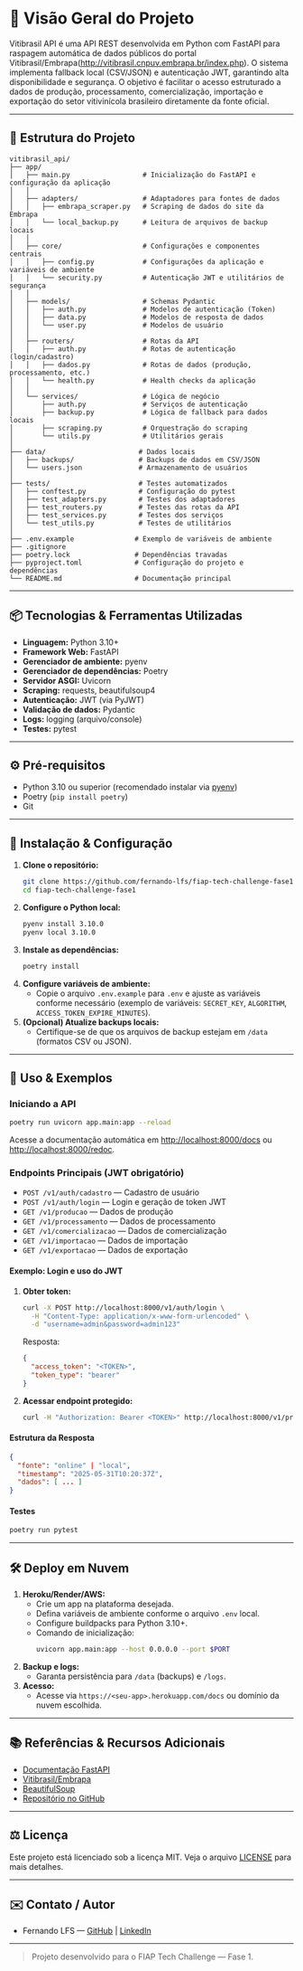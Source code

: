 # 📘 Visão Geral do Projeto

Vitibrasil API é uma API REST desenvolvida em Python com FastAPI para raspagem automática de dados públicos do portal Vitibrasil/Embrapa(http://vitibrasil.cnpuv.embrapa.br/index.php). O sistema implementa fallback local (CSV/JSON) e autenticação JWT, garantindo alta disponibilidade e segurança. O objetivo é facilitar o acesso estruturado a dados de produção, processamento, comercialização, importação e exportação do setor vitivinícola brasileiro diretamente da fonte oficial.

---

## 📁 Estrutura do Projeto

```
vitibrasil_api/
├── app/
│   ├── main.py                  # Inicialização do FastAPI e configuração da aplicação
│   │
│   ├── adapters/                # Adaptadores para fontes de dados
│   │   ├── embrapa_scraper.py   # Scraping de dados do site da Embrapa
│   │   └── local_backup.py      # Leitura de arquivos de backup locais
│   │
│   ├── core/                    # Configurações e componentes centrais
│   │   ├── config.py            # Configurações da aplicação e variáveis de ambiente
│   │   └── security.py          # Autenticação JWT e utilitários de segurança
│   │
│   ├── models/                  # Schemas Pydantic
│   │   ├── auth.py              # Modelos de autenticação (Token)
│   │   ├── data.py              # Modelos de resposta de dados
│   │   └── user.py              # Modelos de usuário
│   │
│   ├── routers/                 # Rotas da API
│   │   ├── auth.py              # Rotas de autenticação (login/cadastro)
│   │   ├── dados.py             # Rotas de dados (produção, processamento, etc.)
│   │   └── health.py            # Health checks da aplicação
│   │
│   └── services/                # Lógica de negócio
│       ├── auth.py              # Serviços de autenticação
│       ├── backup.py            # Lógica de fallback para dados locais
│       ├── scraping.py          # Orquestração do scraping
│       └── utils.py             # Utilitários gerais
│
├── data/                       # Dados locais
│   ├── backups/                # Backups de dados em CSV/JSON
│   └── users.json              # Armazenamento de usuários
│
├── tests/                      # Testes automatizados
│   ├── conftest.py             # Configuração do pytest
│   ├── test_adapters.py        # Testes dos adaptadores
│   ├── test_routers.py         # Testes das rotas da API
│   ├── test_services.py        # Testes dos serviços
│   └── test_utils.py           # Testes de utilitários
│
├── .env.example               # Exemplo de variáveis de ambiente
├── .gitignore
├── poetry.lock                # Dependências travadas
├── pyproject.toml             # Configuração do projeto e dependências
└── README.md                  # Documentação principal
```

---

## 📦 Tecnologias & Ferramentas Utilizadas

- **Linguagem:** Python 3.10+
- **Framework Web:** FastAPI
- **Gerenciador de ambiente:** pyenv
- **Gerenciador de dependências:** Poetry
- **Servidor ASGI:** Uvicorn
- **Scraping:** requests, beautifulsoup4
- **Autenticação:** JWT (via PyJWT)
- **Validação de dados:** Pydantic
- **Logs:** logging (arquivo/console)
- **Testes:** pytest

---

## ⚙️ Pré-requisitos

- Python 3.10 ou superior (recomendado instalar via [pyenv](https://github.com/pyenv/pyenv))
- Poetry (`pip install poetry`)
- Git

---

## 🚀 Instalação & Configuração

1. **Clone o repositório:**
   ```bash
   git clone https://github.com/fernando-lfs/fiap-tech-challenge-fase1.git
   cd fiap-tech-challenge-fase1
   ```
2. **Configure o Python local:**
   ```bash
   pyenv install 3.10.0
   pyenv local 3.10.0
   ```
3. **Instale as dependências:**
   ```bash
   poetry install
   ```
4. **Configure variáveis de ambiente:**
   - Copie o arquivo `.env.example` para `.env` e ajuste as variáveis conforme necessário (exemplo de variáveis: `SECRET_KEY`, `ALGORITHM`, `ACCESS_TOKEN_EXPIRE_MINUTES`).
5. **(Opcional) Atualize backups locais:**
   - Certifique-se de que os arquivos de backup estejam em `/data` (formatos CSV ou JSON).

---

## 📝 Uso & Exemplos

### Iniciando a API

```bash
poetry run uvicorn app.main:app --reload
```

Acesse a documentação automática em [http://localhost:8000/docs](http://localhost:8000/docs) ou [http://localhost:8000/redoc](http://localhost:8000/redoc).

### Endpoints Principais (JWT obrigatório)

- `POST /v1/auth/cadastro` — Cadastro de usuário
- `POST /v1/auth/login` — Login e geração de token JWT
- `GET /v1/producao` — Dados de produção
- `GET /v1/processamento` — Dados de processamento
- `GET /v1/comercializacao` — Dados de comercialização
- `GET /v1/importacao` — Dados de importação
- `GET /v1/exportacao` — Dados de exportação

#### Exemplo: Login e uso do JWT

1. **Obter token:**
   ```bash
   curl -X POST http://localhost:8000/v1/auth/login \
     -H "Content-Type: application/x-www-form-urlencoded" \
     -d "username=admin&password=admin123"
   ```
   Resposta:
   ```json
   {
     "access_token": "<TOKEN>",
     "token_type": "bearer"
   }
   ```
2. **Acessar endpoint protegido:**
   ```bash
   curl -H "Authorization: Bearer <TOKEN>" http://localhost:8000/v1/producao
   ```

#### Estrutura da Resposta

```json
{
  "fonte": "online" | "local",
  "timestamp": "2025-05-31T10:20:37Z",
  "dados": [ ... ]
}
```

#### Testes

```bash
poetry run pytest
```

---

## 🛠️ Deploy em Nuvem

1. **Heroku/Render/AWS:**
   - Crie um app na plataforma desejada.
   - Defina variáveis de ambiente conforme o arquivo `.env` local.
   - Configure buildpacks para Python 3.10+.
   - Comando de inicialização:
     ```bash
     uvicorn app.main:app --host 0.0.0.0 --port $PORT
     ```
2. **Backup e logs:**
   - Garanta persistência para `/data` (backups) e `/logs`.
3. **Acesso:**
   - Acesse via `https://<seu-app>.herokuapp.com/docs` ou domínio da nuvem escolhida.

---

## 📚 Referências & Recursos Adicionais

- [Documentação FastAPI](https://fastapi.tiangolo.com/)
- [Vitibrasil/Embrapa](http://vitibrasil.cnpuv.embrapa.br/)
- [BeautifulSoup](https://www.crummy.com/software/BeautifulSoup/bs4/doc/)
- [Repositório no GitHub](https://github.com/fernando-lfs/fiap-tech-challenge-fase1)

---

## ⚖️ Licença

Este projeto está licenciado sob a licença MIT. Veja o arquivo [LICENSE](LICENSE) para mais detalhes.

---

## ✉️ Contato / Autor

- Fernando LFS — [GitHub](https://github.com/fernando-lfs) | [LinkedIn](https://www.linkedin.com/in/fernando-lfs/)

---

> Projeto desenvolvido para o FIAP Tech Challenge — Fase 1.

